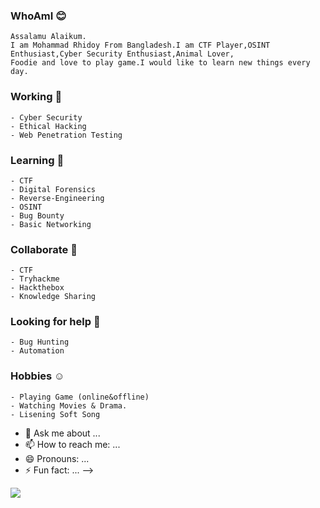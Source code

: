 ### WhoAmI 😊
    Assalamu Alaikum.
    I am Mohammad Rhidoy From Bangladesh.I am CTF Player,OSINT Enthusiast,Cyber Security Enthusiast,Animal Lover,
    Foodie and love to play game.I would like to learn new things every day.

### Working 🔭
    - Cyber Security
    - Ethical Hacking
    - Web Penetration Testing 
### Learning 🌱
    - CTF
    - Digital Forensics
    - Reverse-Engineering
    - OSINT
    - Bug Bounty
    - Basic Networking

### Collaborate 👯
    - CTF
    - Tryhackme
    - Hackthebox
    - Knowledge Sharing

### Looking for help 🤔
    - Bug Hunting
    - Automation 
    
### Hobbies ☺️
    - Playing Game (online&offline)
    - Watching Movies & Drama.
    - Lisening Soft Song
    
    
- 💬 Ask me about ...
- 📫 How to reach me: ...
- 😄 Pronouns: ...
- ⚡ Fun fact: ...
-->

<img src="https://github-readme-stats.vercel.app/api?username=0xRh1d0Y&show_icons=true&theme=dark&title_color=ffffff&icon_color=bb2acf&text_color=daf7dc&bg_color=151515">
